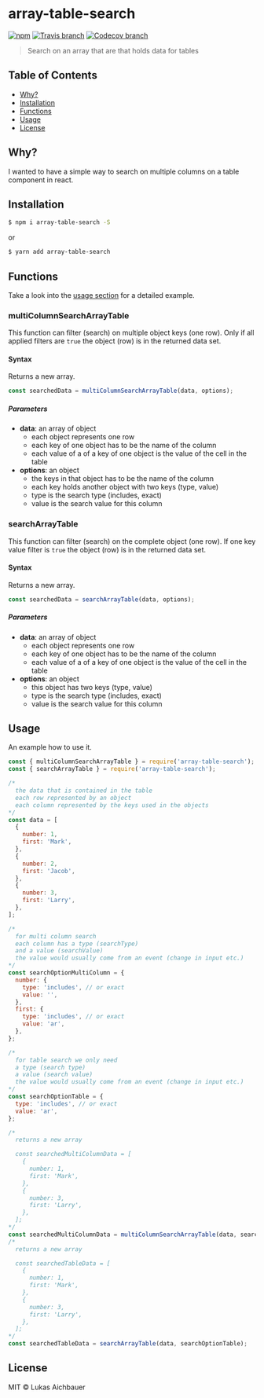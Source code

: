 # array-table-search

[![npm](https://img.shields.io/npm/v/array-table-search.svg?style=flat-square)](https://www.npmjs.com/package/array-table-search)
[![Travis branch](https://img.shields.io/travis/aichbauer/node-array-table-search/master.svg?style=flat-square)](https://travis-ci.org/aichbauer/node-array-table-search)
[![Codecov branch](https://img.shields.io/codecov/c/github/aichbauer/node-array-table-search/master.svg?style=flat-square)](https://codecov.io/gh/aichbauer/node-array-table-search)

> Search on an array that are that holds data for tables

## Table of Contents

* [Why?](#why)
* [Installation](#installation)
* [Functions](#functions)
* [Usage](#usage)
* [License](#license)

## Why?

I wanted to have a simple way to search on multiple columns on a table component in react.

## Installation

```sh
$ npm i array-table-search -S
```

or

```sh
$ yarn add array-table-search
```

## Functions

Take a look into the [usage section](#usage) for a detailed example.

### multiColumnSearchArrayTable

This function can filter (search) on multiple object keys (one row).
Only if all applied filters are `true` the object (row) is in the returned data set.

#### Syntax

Returns a new array.

```js
const searchedData = multiColumnSearchArrayTable(data, options);
```

##### Parameters

* **data**: an array of object
  * each object represents one row
  * each key of one object has to be the name of the column
  * each value of a of a key of one object is the value of the cell in the table
* **options**: an object
  * the keys in that object has to be the name of the column
  * each key holds another object with two keys (type, value)
  * type is the search type (includes, exact)
  * value is the search value for this column

### searchArrayTable

This function can filter (search) on the complete object (one row).
If one key value filter is `true` the object (row) is in the returned data set.

#### Syntax

Returns a new array.

```js
const searchedData = searchArrayTable(data, options);
```

##### Parameters

* **data**: an array of object
  * each object represents one row
  * each key of one object has to be the name of the column
  * each value of a of a key of one object is the value of the cell in the table
* **options**: an object
  * this object has two keys (type, value)
  * type is the search type (includes, exact)
  * value is the search value for this column

## Usage

An example how to use it.

```js
const { multiColumnSearchArrayTable } = require('array-table-search');
const { searchArrayTable } = require('array-table-search');

/*
  the data that is contained in the table
  each row represented by an object
  each column represented by the keys used in the objects
*/
const data = [
  {
    number: 1,
    first: 'Mark',
  },
  {
    number: 2,
    first: 'Jacob',
  },
  {
    number: 3,
    first: 'Larry',
  },
];

/*
  for multi column search
  each column has a type (searchType)
  and a value (searchValue)
  the value would usually come from an event (change in input etc.)
*/
const searchOptionMultiColumn = {
  number: {
    type: 'includes', // or exact
    value: '',
  },
  first: {
    type: 'includes', // or exact
    value: 'ar',
  },
};

/*
  for table search we only need
  a type (search type)
  a value (search value)
  the value would usually come from an event (change in input etc.)
*/
const searchOptionTable = {
  type: 'includes', // or exact
  value: 'ar',
};

/*
  returns a new array

  const searchedMultiColumnData = [
    {
      number: 1,
      first: 'Mark',
    },
    {
      number: 3,
      first: 'Larry',
    },
  ];
*/
const searchedMultiColumnData = multiColumnSearchArrayTable(data, searchOptionMultiColumn);
/*
  returns a new array

  const searchedTableData = [
    {
      number: 1,
      first: 'Mark',
    },
    {
      number: 3,
      first: 'Larry',
    },
  ];
*/
const searchedTableData = searchArrayTable(data, searchOptionTable);
```

## License

MIT © Lukas Aichbauer
